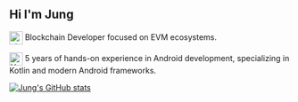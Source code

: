 ## Hi I'm Jung

<img src="https://cdn3.emoji.gg/emojis/18119-ethereum.png" width="24px" height="24px" alt="ethereum" style="vertical-align: middle;"> Blockchain Developer focused on EVM ecosystems.

<img src="https://cdn3.emoji.gg/emojis/80119-hv-android.gif" width="24px" height="24px" alt="HV_Android" style="vertical-align: middle;"> 5 years of hands-on experience in Android development, specializing in Kotlin and modern Android frameworks.

[![Jung's GitHub stats](https://github-readme-stats.vercel.app/api?username=jung0x12&show_icons=true&theme=rose_pine)](https://github.com/jung0x12/github-readme-stats)
